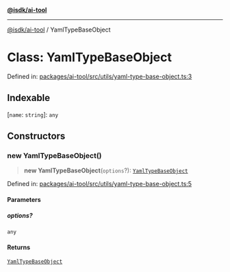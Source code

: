[**@isdk/ai-tool**](../README.md)

***

[@isdk/ai-tool](../globals.md) / YamlTypeBaseObject

# Class: YamlTypeBaseObject

Defined in: [packages/ai-tool/src/utils/yaml-type-base-object.ts:3](https://github.com/isdk/ai-tool.js/blob/c084189f913fb955b91b492de68bd07ce78f8c82/src/utils/yaml-type-base-object.ts#L3)

## Indexable

\[`name`: `string`\]: `any`

## Constructors

### new YamlTypeBaseObject()

> **new YamlTypeBaseObject**(`options`?): [`YamlTypeBaseObject`](YamlTypeBaseObject.md)

Defined in: [packages/ai-tool/src/utils/yaml-type-base-object.ts:5](https://github.com/isdk/ai-tool.js/blob/c084189f913fb955b91b492de68bd07ce78f8c82/src/utils/yaml-type-base-object.ts#L5)

#### Parameters

##### options?

`any`

#### Returns

[`YamlTypeBaseObject`](YamlTypeBaseObject.md)

